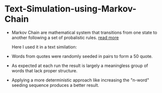 # Text-Simulation-using-Markov-Chain

* Markov Chain are mathematical system that transitions from one state to another following a set of probalistic rules. [read more](https://setosa.io/ev/markov-chains/)

  Here I used it in a text similation: 
  
* Words from quotes were randomly seeded in pairs to form a 50 quote. 
* As expected at each run the result is largely a meaningless group of words that lack proper structure. 
* Applying a more deterministic approach like increasing the "n-word" seeding sequence produces a better result.
